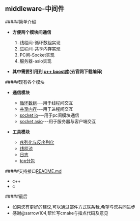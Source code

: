 middleware-中间件
------------------------

#####简单介绍
* **方便两个模块间通信**
  1. 线程间-循环数组实现
  2. 进程间-共享内存实现
  3. PC间-Socket实现
  4. 服务器-asio实现

* **其中需要引用到 [c++ boost库](http://www.boost.org/)(去官网下载编译)**


#####现有各个模块
* **通信模块**
  * [循环数组](https://github.com/NingLeixueR/middleware/tree/master/src/middleware_base/loop_array)---用于线程间交互
  * [共享内存](https://github.com/NingLeixueR/middleware/tree/master/src/middleware_base/shared_memory)---用于进程间交互
  * [socket io](https://github.com/NingLeixueR/middleware/blob/master/src/middleware_base/socket_io)---用于pc间模块通信
  * [socket asio](https://github.com/NingLeixueR/middleware/blob/master/src/middleware_base/socket_asio)---用于服务器与客户端交互

* **工具模块**
  * [序列化与反序列化](https://github.com/NingLeixueR/middleware/tree/master/src/tools/serializecpp)
  * [线程池](https://github.com/NingLeixueR/middleware/tree/master/src/tools/threadpool)
  * [日志](https://github.com/NingLeixueR/middleware/tree/master/src/tools/logsys)
  * [tcp分包](https://github.com/NingLeixueR/middleware/tree/master/src/tools/segmentation_pack)

#####支持接口[README.md](https://github.com/NingLeixueR/middleware/tree/master/src/middleware_base)
* c++
* c



#####最后
* 如果您有更好的建议,可以通过邮件方式联系我,希望与您共同进步
* 感谢@sarrow104,帮忙写cmake与指点代码及意见
